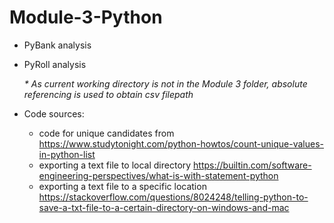 # Module-3-Python

* PyBank analysis
* PyRoll analysis

  _* As current working directory is not in the Module 3 folder, absolute referencing is used to obtain csv filepath_

* Code sources:
  * code for unique candidates from https://www.studytonight.com/python-howtos/count-unique-values-in-python-list
  * exporting a text file to local directory https://builtin.com/software-engineering-perspectives/what-is-with-statement-python
  * exporting a text file to a specific location https://stackoverflow.com/questions/8024248/telling-python-to-save-a-txt-file-to-a-certain-directory-on-windows-and-mac
